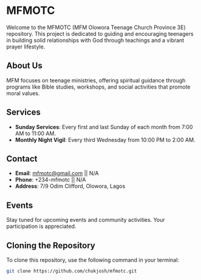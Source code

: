 # MFMOTC

Welcome to the MFMOTC (MFM Olowora Teenage Church Province 3E) repository. This project is dedicated to guiding and encouraging teenagers in building solid relationships with God through teachings and a vibrant prayer lifestyle.

## About Us

MFM focuses on teenage ministries, offering spiritual guidance through programs like Bible studies, workshops, and social activities that promote moral values.

## Services

- **Sunday Services**: Every first and last Sunday of each month from 7:00 AM to 11:00 AM.
- **Monthly Night Vigil**: Every third Wednesday from 10:00 PM to 2:00 AM.

## Contact

- **Email**: mfmotc@gmail.com || N/A
- **Phone**: +234-mfmotc || N/A
- **Address**: 7/9 Odim Clifford, Olowora, Lagos

## Events

Stay tuned for upcoming events and community activities. Your participation is appreciated.

## Cloning the Repository

To clone this repository, use the following command in your terminal:

```bash
git clone https://github.com/chukjosh/mfmotc.git
